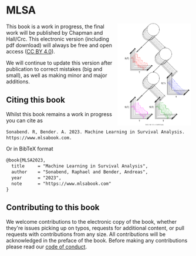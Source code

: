# MLSA

<img src="book/Figures/coverbg.svg" align="right" width = "200" />

This book is a work in progress, the final work will be published by Chapman and Hall/Crc.
This electronic version (including pdf download) will always be free and open access ([CC BY 4.0](https://creativecommons.org/licenses/by/4.0/)).

We will continue to update this version after publication to correct mistakes (big and small), as well as making minor and major additions.

## Citing this book

Whilst this book remains a work in progress you can cite as

```
Sonabend. R, Bender. A. 2023. Machine Learning in Survival Analysis.
https://www.mlsabook.com.
```

Or in BibTeX format

```
@book{MLSA2023,
  title     = "Machine Learning in Survival Analysis",
  author    = "Sonabend, Raphael and Bender, Andreas",
  year      = "2023",
  note      = "https://www.mlsabook.com"
}
```

## Contributing to this book

We welcome contributions to the electronic copy of the book, whether they're issues picking up on typos, requests for additional content, or pull requests with contributions from any size. All contributions will be acknowledged in the preface of the book. Before making any contributions please read our [code of conduct](https://github.com/RaphaelS1/MLSA/blob/main/.github/CODE_OF_CONDUCT.md).
